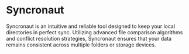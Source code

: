 # Syncronaut
Syncronaut is an intuitive and reliable tool designed to keep your local directories in perfect sync. Utilizing advanced file comparison algorithms and conflict resolution strategies, Syncronaut ensures that your data remains consistent across multiple folders or storage devices.
